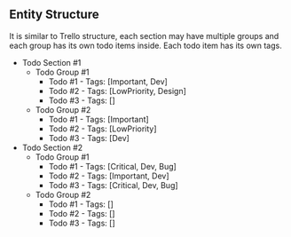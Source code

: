 ﻿## Entity Structure

It is similar to Trello structure, each section may have multiple groups and each group has its 
own todo items inside. Each todo item has its own tags.

* Todo Section #1
	* Todo Group #1
		* Todo #1 - Tags: [Important, Dev]
		* Todo #2 - Tags: [LowPriority, Design]
		* Todo #3 - Tags: []
	* Todo Group #2
		* Todo #1 - Tags: [Important]
		* Todo #2 - Tags: [LowPriority]
		* Todo #3 - Tags: [Dev]
* Todo Section #2
	* Todo Group #1
		* Todo #1 - Tags: [Critical, Dev, Bug]
		* Todo #2 - Tags: [Important, Dev]
		* Todo #3 - Tags: [Critical, Dev, Bug]
	* Todo Group #2
		* Todo #1 - Tags: []
		* Todo #2 - Tags: []
		* Todo #3 - Tags: []
	
